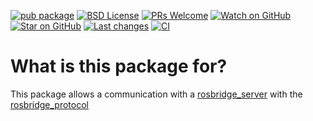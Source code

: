 [![pub package][pub]][pub-link]
[![BSD License][license-badge]][license-link]
[![PRs Welcome][prs-badge]][prs-link]
[![Watch on GitHub][github-watch-badge]][github-watch-link]
[![Star on GitHub][github-star-badge]][github-star-link]
[![Last changes][github-changes-badge]][github-changes-link]
[![CI][CI-badge]][CI-link]

[pub]: https://img.shields.io/pub/v/ros2lib.svg?style=for-the-badge
[pub-link]: https://pub.dev/packages/ros2lib
[license-badge]: https://img.shields.io/github/license/PimpMyPizza/roslib-dart.svg?style=for-the-badge
[license-link]: https://github.com/PimpMyPizza/roslib-dart/blob/main/LICENSE
[prs-badge]: https://img.shields.io/badge/PRs-welcome-brightgreen.svg?style=for-the-badge
[prs-link]: https://github.com/PimpMyPizza/roslib-dart/issues

[github-watch-badge]: https://img.shields.io/github/watchers/PimpMyPizza/roslib-dart.svg?style=for-the-badge&logo=github&logoColor=ffffff
[github-watch-link]: https://github.com/PimpMyPizza/roslib-dart/watchers
[github-star-badge]: https://img.shields.io/github/stars/PimpMyPizza/roslib-dart.svg?style=for-the-badge&logo=github&logoColor=ffffff
[github-star-link]: https://github.com/PimpMyPizza/roslib-dart/stargazers
[github-changes-badge]: https://img.shields.io/github/last-commit/PimpMyPizza/roslib-dart?style=for-the-badge&logo=git&logoColor=white
[github-changes-link]: https://github.com/PimpMyPizza/roslib-dart/commits/master
[CI-badge]: https://img.shields.io/github/workflow/status/PimpMyPizza/roslib-dart/Dart?logo=github-actions&style=for-the-badge
[CI-link]: https://github.com/PimpMyPizza/roslib-dart/actions

# What is this package for?

This package allows a communication with a [rosbridge_server](https://github.com/RobotWebTools/rosbridge_suite) with the [rosbridge_protocol](https://github.com/RobotWebTools/rosbridge_suite/blob/develop/ROSBRIDGE_PROTOCOL.md)

